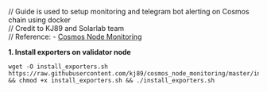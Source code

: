 // Guide is used to setup monitoring and telegram bot alerting on Cosmos chain using docker  
// Credit to KJ89 and Solarlab team  
// Reference: - [Cosmos Node Monitoring](https://github.com/kj89/cosmos_node_monitoring)

**1. Install exporters on validator node**

```
wget -O install_exporters.sh https://raw.githubusercontent.com/kj89/cosmos_node_monitoring/master/install_exporters.sh && chmod +x install_exporters.sh && ./install_exporters.sh
```
